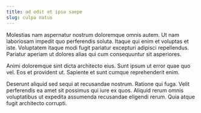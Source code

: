 ```yaml
---
title: ad odit et ipsa saepe
slug: culpa natus
---
```


Molestias nam aspernatur nostrum doloremque omnis autem. Ut nam laboriosam impedit quo perferendis soluta. Itaque qui enim et voluptas et iste. Voluptatem itaque modi fugit pariatur excepturi adipisci repellendus. Pariatur aperiam ut dolores alias qui cum consequuntur sit asperiores.

Animi doloremque sint dicta architecto eius. Sunt ipsum ut error quae quo vel. Eos et provident ut. Sapiente et sunt cumque reprehenderit enim.

Deserunt aliquid sed sequi at recusandae nostrum. Ratione qui fuga. Velit perferendis ea amet sit possimus qui iure ex quos. Aliquid rerum omnis voluptatibus ut expedita assumenda recusandae eligendi rerum. Quia atque fugit architecto corrupti.
